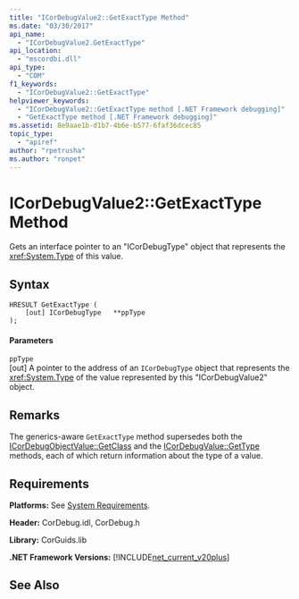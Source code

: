 ```yaml
---
title: "ICorDebugValue2::GetExactType Method"
ms.date: "03/30/2017"
api_name: 
  - "ICorDebugValue2.GetExactType"
api_location: 
  - "mscordbi.dll"
api_type: 
  - "COM"
f1_keywords: 
  - "ICorDebugValue2::GetExactType"
helpviewer_keywords: 
  - "ICorDebugValue2::GetExactType method [.NET Framework debugging]"
  - "GetExactType method [.NET Framework debugging]"
ms.assetid: 8e9aae1b-d1b7-4b6e-b577-6faf36dcec85
topic_type: 
  - "apiref"
author: "rpetrusha"
ms.author: "ronpet"
---
```

# ICorDebugValue2::GetExactType Method
Gets an interface pointer to an "ICorDebugType" object that represents the <xref:System.Type> of this value.  
  
## Syntax  
  
```  
HRESULT GetExactType (  
    [out] ICorDebugType   **ppType  
);  
```  
  
#### Parameters  
 `ppType`  
 [out] A pointer to the address of an `ICorDebugType` object that represents the <xref:System.Type> of the value represented by this "ICorDebugValue2" object.  
  
## Remarks  
 The generics-aware `GetExactType` method supersedes both the [ICorDebugObjectValue::GetClass](../../../../docs/framework/unmanaged-api/debugging/icordebugobjectvalue-getclass-method.md) and the [ICorDebugValue::GetType](../../../../docs/framework/unmanaged-api/debugging/icordebugvalue-gettype-method.md) methods, each of which return information about the type of a value.  
  
## Requirements  
 **Platforms:** See [System Requirements](../../../../docs/framework/get-started/system-requirements.md).  
  
 **Header:** CorDebug.idl, CorDebug.h  
  
 **Library:** CorGuids.lib  
  
 **.NET Framework Versions:** [!INCLUDE[net_current_v20plus](../../../../includes/net-current-v20plus-md.md)]  
  
## See Also  
 
